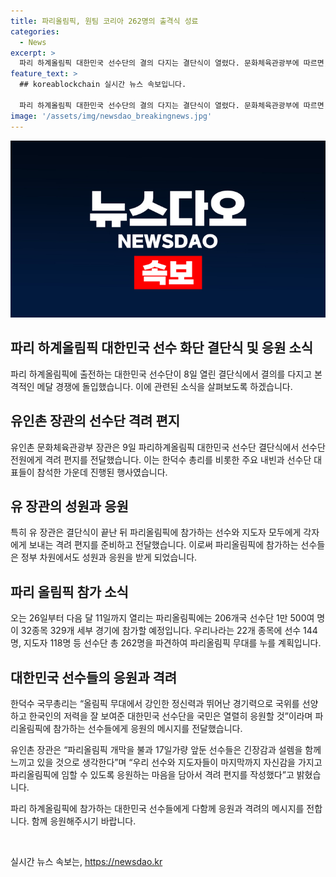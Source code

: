 ```yaml
---
title: 파리올림픽, 원팀 코리아 262명의 출격식 성료
categories:
  - News
excerpt: >
  파리 하계올림픽 대한민국 선수단의 결의 다지는 결단식이 열렸다. 문화체육관광부에 따르면, 한덕수 총리를 비롯한 주요 내빈과 유인촌 장관, 대한체육회장 등이 참석한 가운데 국무총리의 격려사와 선수단장의 답사, 단기 수여, 축하 공연 등이 진행됐다. 206개국 1만 500여 명의 선수들이 참가하는 파리올림픽에서 22개 종목에 144명의 우리나라 선수들이 참가하며, 선수단은 다음 주부터 차례로 파리행 비행기에 오르게 된다.
feature_text: >
  ## koreablockchain 실시간 뉴스 속보입니다.

  파리 하계올림픽 대한민국 선수단의 결의 다지는 결단식이 열렸다. 문화체육관광부에 따르면, 한덕수 총리를 비롯한 주요 내빈과 유인촌 장관, 대한체육회장 등이 참석한 가운데 국무총리의 격려사와 선수단장의 답사, 단기 수여, 축하 공연 등이 진행됐다. 206개국 1만 500여 명의 선수들이 참가하는 파리올림픽에서 22개 종목에 144명의 우리나라 선수들이 참가하며, 선수단은 다음 주부터 차례로 파리행 비행기에 오르게 된다.
image: '/assets/img/newsdao_breakingnews.jpg'
---
```


<p><img src="/assets/img/newsdao_breakingnews.jpg" alt="koreablockchain 속보" /></p>

<h2>파리 하계올림픽 대한민국 선수 화단 결단식 및 응원 소식</h2>

<p>파리 하계올림픽에 출전하는 대한민국 선수단이 8일 열린 결단식에서 결의를 다지고 본격적인 메달 경쟁에 돌입했습니다. 이에 관련된 소식을 살펴보도록 하겠습니다.</p>

<h2 data-ke-size="size26">유인촌 장관의 선수단 격려 편지</h2>

<p>유인촌 문화체육관광부 장관은 9일 파리하계올림픽 대한민국 선수단 결단식에서 선수단 전원에게 격려 편지를 전달했습니다. 이는 한덕수 총리를 비롯한 주요 내빈과 선수단 대표들이 참석한 가운데 진행된 행사였습니다.</p>

<h2 data-ke-size="size26">유 장관의 성원과 응원</h2>

<p>특히 유 장관은 결단식이 끝난 뒤 파리올림픽에 참가하는 선수와 지도자 모두에게 각자에게 보내는 격려 편지를 준비하고 전달했습니다. 이로써 파리올림픽에 참가하는 선수들은 정부 차원에서도 성원과 응원을 받게 되었습니다.</p>

<h2 data-ke-size="size26">파리 올림픽 참가 소식</h2>

<p>오는 26일부터 다음 달 11일까지 열리는 파리올림픽에는 206개국 선수단 1만 500여 명이 32종목 329개 세부 경기에 참가할 예정입니다. 우리나라는 22개 종목에 선수 144명, 지도자 118명 등 선수단 총 262명을 파견하여 파리올림픽 무대를 누를 계획입니다.</p>

<h2 data-ke-size="size26">대한민국 선수들의 응원과 격려</h2>

<p>한덕수 국무총리는 “올림픽 무대에서 강인한 정신력과 뛰어난 경기력으로 국위를 선양하고 한국인의 저력을 잘 보여준 대한민국 선수단을 국민은 열렬히 응원할 것”이라며 파리올림픽에 참가하는 선수들에게 응원의 메시지를 전달했습니다. </p>

<p>유인촌 장관은 “파리올림픽 개막을 불과 17일가량 앞둔 선수들은 긴장감과 설렘을 함께 느끼고 있을 것으로 생각한다”며 “우리 선수와 지도자들이 마지막까지 자신감을 가지고 파리올림픽에 임할 수 있도록 응원하는 마음을 담아서 격려 편지를 작성했다”고 밝혔습니다.</p>

<p>파리 하계올림픽에 참가하는 대한민국 선수들에게 다함께 응원과 격려의 메시지를 전합니다. 함께 응원해주시기 바랍니다.<p data-ke-size="size16">&nbsp;</p></p>
실시간 뉴스 속보는, <a href="https://newsdao.kr" rel="dofollow">https://newsdao.kr</a>



